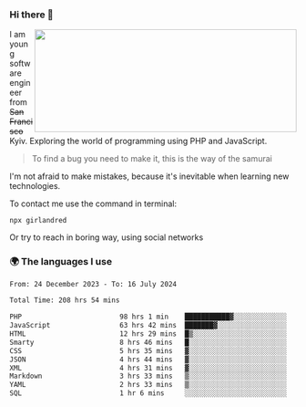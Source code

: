 ### Hi there 👋  

<img align='right' src="https://github-readme-stats.vercel.app/api?username=girlandred&count_private=true&show_icons=true&include_all_commits=true&hide_rank=true&hide_title=true&theme=buefy&card_width=300" width=460 height=180>


I am young software engineer from ~~San Francisco~~ Kyiv. Exploring the world of programming using PHP and JavaScript.


> To find a bug you need to make it, this is the way of the samurai



I'm not afraid to make mistakes, because it's inevitable when learning new technologies.

To contact me use the command in terminal:

```
npx girlandred
```

Or try to reach in boring way, using social networks


### 🌍 The languages I use

<!--START_SECTION:waka-->

```txt
From: 24 December 2023 - To: 16 July 2024

Total Time: 208 hrs 54 mins

PHP                        98 hrs 1 min    ███████████▓░░░░░░░░░░░░░   46.91 %
JavaScript                 63 hrs 42 mins  ███████▓░░░░░░░░░░░░░░░░░   30.49 %
HTML                       12 hrs 29 mins  █▒░░░░░░░░░░░░░░░░░░░░░░░   05.98 %
Smarty                     8 hrs 46 mins   █░░░░░░░░░░░░░░░░░░░░░░░░   04.20 %
CSS                        5 hrs 35 mins   ▓░░░░░░░░░░░░░░░░░░░░░░░░   02.68 %
JSON                       4 hrs 44 mins   ▓░░░░░░░░░░░░░░░░░░░░░░░░   02.27 %
XML                        4 hrs 31 mins   ▓░░░░░░░░░░░░░░░░░░░░░░░░   02.17 %
Markdown                   3 hrs 33 mins   ▒░░░░░░░░░░░░░░░░░░░░░░░░   01.70 %
YAML                       2 hrs 33 mins   ▒░░░░░░░░░░░░░░░░░░░░░░░░   01.22 %
SQL                        1 hr 6 mins     ░░░░░░░░░░░░░░░░░░░░░░░░░   00.53 %
```

<!--END_SECTION:waka-->
